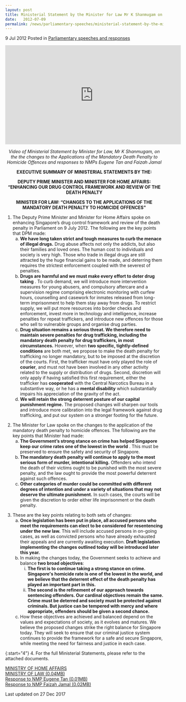 ```yaml
---
layout: post
title: Ministerial Statement by the Minister for Law Mr K Shanmugam on the changes to the Applications of the Mandatory Death Penalty to Homicide Offences
date:   2012-07-09
permalink: /news/parliamentary-speeches/ministerial-statement-by-the-minister-for-law-mr-k-shanmugam-on-the-changes-to-the-applications-of
---
```


9 Jul 2012 Posted in [Parliamentary speeches and responses](/news/parliamentary-speeches) 

<div class="bp-youtube">
<iframe width="560" height="315" src="https://www.youtube.com/embed/5n0jvzU0_zk" frameborder="0" allow="accelerometer; autoplay; encrypted-media; gyroscope; picture-in-picture" allowfullscreen></iframe>
</div>


<p style="text-align: center"><i>Video of Ministerial Statement by Minister for Law, Mr K Shanmugam, on the the changes to the Applications of the Mandatory Death Penalty to Homicide Offences and responses to NMPs Eugene Tan and Faizah Jamal</i></p>

<p style="text-align: center"><strong>EXECUTIVE SUMMARY OF MINISTERIAL STATEMENTS BY THE:</strong></p>

<p style="text-align: center"><strong>DEPUTY PRIME MINISTER AND MINISTER FOR HOME AFFAIRS: “ENHANCING OUR DRUG CONTROL FRAMEWORK AND REVIEW OF THE DEATH PENALTY</strong></p>

<p style="text-align: center"><strong>MINISTER FOR LAW: “CHANGES TO THE APPLICATIONS OF THE MANDATORY DEATH PENALTY TO HOMICIDE OFFENCES"</strong></p>

<ol>
<li>The Deputy Prime Minister and Minister for Home Affairs spoke on enhancing Singapore’s drug control framework and review of the death penalty in Parliament on 9 July 2012. The following are the key points that DPM made:

<ol style="list-style-type: lower-alpha">

<li><strong>We have long taken strict and tough measures to curb the menace of illegal drugs.</strong> Drug abuse affects not only the addicts, but also their families and loved ones. The human cost to individuals and society is very high. Those who trade in illegal drugs are still attracted by the huge financial gains to be made, and deterring them requires the strictest enforcement coupled with the severest of penalties. </li>

<li><strong>Drugs are harmful and we must make every effort to deter drug taking</strong> . To curb demand, we will introduce more intervention measures for young abusers, and compulsory aftercare and a supervision regime comprising electronic monitoring with curfew hours, counselling and casework for inmates released from long-term imprisonment to help them stay away from drugs. To restrict supply, we will put more resources into border checks and enforcement, invest more in technology and intelligence, increase penalties for repeat traffickers, and introduce new offences for those who sell to vulnerable groups and organise drug parties. </li>

<li><strong>Drug situation remains a serious threat. We therefore need to maintain severe penalties for drug trafficking, including the mandatory death penalty for drug traffickers, in most circumstances.</strong> However, when <strong>two specific, tightly-defined conditions</strong> are both met, we propose to make the death penalty for trafficking no longer mandatory, but to be imposed at the discretion of the courts. First, the trafficker must have only played the role of <strong>courier</strong>, and must not have been involved in any other activity related to the supply or distribution of drugs. Second, discretion will only apply if having satisfied this first requirement, either the trafficker has <strong>cooperated</strong> with the Central Narcotics Bureau in a substantive way, or he has a <strong>mental disability</strong> which substantially impairs his appreciation of the gravity of the act. </li>
                                                                                                                         
<li><strong>We will retain the strong deterrent posture of our capital punishment regime.</strong> The proposed changes will sharpen our tools and introduce more calibration into the legal framework against drug trafficking, and put our system on a stronger footing for the future. </li>

</ol>

</li>

</ol>


<ol start="2">
<li>The Minister for Law spoke on the changes to the application of the mandatory death penalty to homicide offences. The following are the key points that Minister had made:

<ol style="list-style-type: lower-alpha">
<li><strong>The Government’s strong stance on crime has helped Singapore keep our crime rates one of the lowest in the world</strong> . This must be preserved to ensure the safety and security of Singapore. </li>

<li><strong>The mandatory death penalty will continue to apply to the most serious form of murder, intentional killing.</strong>  Offenders who intend the death of their victims ought to be punished with the most severe penalty, and the law ought to provide the most powerful deterrent against such offences. </li>

<li><strong>Other categories of murder could be committed with different degrees of intention and under a variety of situations that may not deserve the ultimate punishment.</strong> In such cases, the courts will be given the discretion to order either life imprisonment or the death penalty. </li>
</ol>
</li>
</ol>



<ol start="3">
<li>These are the key points relating to both sets of changes:

<ol style="list-style-type: lower-alpha">

<li> <strong>Once legislation has been put in place, all accused persons who meet the requirements can elect to be considered for resentencing under the new law.</strong>  This will include accused persons in on-going cases, as well as convicted persons who have already exhausted their appeals and are currently awaiting execution. <strong>Draft legislation implementing the changes outlined today will be introduced later this year.</strong></li>
<li> In making the changes today, the Government seeks to achieve and balance <strong>two broad objectives</strong>:

<ol style="list-style-type: lower-roman">
<li><strong>The first is to continue taking a strong stance on crime. Singapore's homicide rate is one of the lowest in the world, and we believe that the  deterrent effect of the death penalty has played an important part in this. </strong>
</li>

<li><strong> The second is the refinement of our approach towards sentencing  offenders. Our cardinal objectives remain the same. Crime must be deterred and society must be protected against criminals.  But justice can be tempered with mercy and where appropriate, offenders should be given a second chance.</strong></li>
</ol>

</li>
<li> How these objectives are achieved and balanced depend on the values and expectations of society, as it evolves and matures. We believe the proposed changes strike the right balance for Singapore today. They will seek to ensure that our criminal justice system continues to provide the framework for a safe and secure Singapore, while meeting the need for fairness and justice in each case. </li>
</ol>
</li>
</ol>

{:start="4"}
4. For the full Ministerial Statements, please refer to the attached documents.

[MINISTRY OF HOME AFFAIRS](http://www.mha.gov.sg/news_details.aspx?nid=MjUzMg%3d%3d-N4I1YQwYBNE%3d)  
[MINISTRY OF LAW (0.04MB)](/files/news/parliamentary-speeches/2012/07/linkclick4dc3.pdf)  
[Response to NMP Eugene Tan (0.01MB)](/files/news/parliamentary-speeches/2012/07/linkclickc273.pdf)  
[Response to NMP Faizah Jamal (0.02MB)](/files/news/parliamentary-speeches/2012/07/linkclick31fb.pdf)

<p class="right-side-updated">Last updated on 27 Dec 2017</p> 
